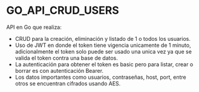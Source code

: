 # GO_API_CRUD_USERS
API en Go que realiza:
* CRUD  para la creación, eliminación y listado de 1 o todos los usuarios.
* Uso de JWT en donde el token tiene vigencia unicamente de 1 minuto, adicionalmente el token solo puede ser usado una unica vez ya que se valida el token contra una base de datos.
* La autenticación para obtener el token es basic pero para listar, crear o borrar es con autenticación Bearer.
* Los datos importantes como usuarios, contraseñas, host, port, entre otros se encuentran cifrados usando AES.
